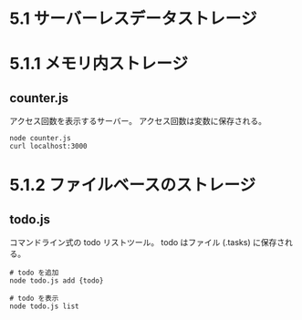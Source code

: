 # 5.1 サーバーレスデータストレージ

# 5.1.1 メモリ内ストレージ

## counter.js

アクセス回数を表示するサーバー。
アクセス回数は変数に保存される。

```
node counter.js
curl localhost:3000
```

# 5.1.2 ファイルベースのストレージ

## todo.js

コマンドライン式の todo リストツール。
todo はファイル (.tasks) に保存される。
```
# todo を追加
node todo.js add {todo}

# todo を表示
node todo.js list
```
